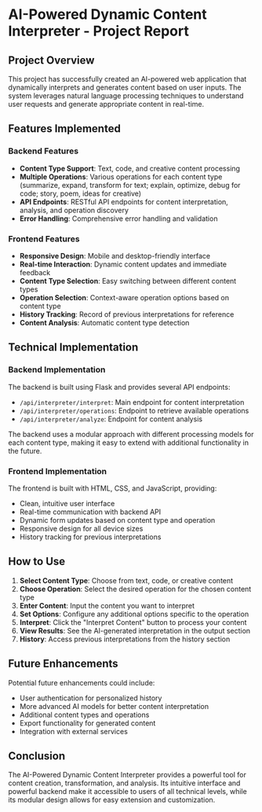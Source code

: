 # AI-Powered Dynamic Content Interpreter - Project Report

## Project Overview
This project has successfully created an AI-powered web application that dynamically interprets and generates content based on user inputs. The system leverages natural language processing techniques to understand user requests and generate appropriate content in real-time.

## Features Implemented

### Backend Features
- **Content Type Support**: Text, code, and creative content processing
- **Multiple Operations**: Various operations for each content type (summarize, expand, transform for text; explain, optimize, debug for code; story, poem, ideas for creative)
- **API Endpoints**: RESTful API endpoints for content interpretation, analysis, and operation discovery
- **Error Handling**: Comprehensive error handling and validation

### Frontend Features
- **Responsive Design**: Mobile and desktop-friendly interface
- **Real-time Interaction**: Dynamic content updates and immediate feedback
- **Content Type Selection**: Easy switching between different content types
- **Operation Selection**: Context-aware operation options based on content type
- **History Tracking**: Record of previous interpretations for reference
- **Content Analysis**: Automatic content type detection

## Technical Implementation

### Backend Implementation
The backend is built using Flask and provides several API endpoints:
- `/api/interpreter/interpret`: Main endpoint for content interpretation
- `/api/interpreter/operations`: Endpoint to retrieve available operations
- `/api/interpreter/analyze`: Endpoint for content analysis

The backend uses a modular approach with different processing models for each content type, making it easy to extend with additional functionality in the future.

### Frontend Implementation
The frontend is built with HTML, CSS, and JavaScript, providing:
- Clean, intuitive user interface
- Real-time communication with backend API
- Dynamic form updates based on content type and operation
- Responsive design for all device sizes
- History tracking for previous interpretations

## How to Use

1. **Select Content Type**: Choose from text, code, or creative content
2. **Choose Operation**: Select the desired operation for the chosen content type
3. **Enter Content**: Input the content you want to interpret
4. **Set Options**: Configure any additional options specific to the operation
5. **Interpret**: Click the "Interpret Content" button to process your content
6. **View Results**: See the AI-generated interpretation in the output section
7. **History**: Access previous interpretations from the history section

## Future Enhancements
Potential future enhancements could include:
- User authentication for personalized history
- More advanced AI models for better content interpretation
- Additional content types and operations
- Export functionality for generated content
- Integration with external services

## Conclusion
The AI-Powered Dynamic Content Interpreter provides a powerful tool for content creation, transformation, and analysis. Its intuitive interface and powerful backend make it accessible to users of all technical levels, while its modular design allows for easy extension and customization.
